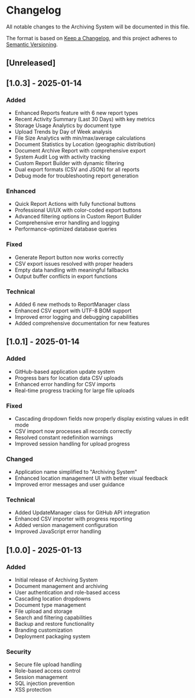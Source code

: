 # Changelog
All notable changes to the Archiving System will be documented in this file.

The format is based on [Keep a Changelog](https://keepachangelog.com/en/1.0.0/),
and this project adheres to [Semantic Versioning](https://semver.org/spec/v2.0.0.html).

## [Unreleased]

## [1.0.3] - 2025-01-14
### Added
- Enhanced Reports feature with 6 new report types
- Recent Activity Summary (Last 30 Days) with key metrics
- Storage Usage Analytics by document type
- Upload Trends by Day of Week analysis
- File Size Analytics with min/max/average calculations
- Document Statistics by Location (geographic distribution)
- Document Archive Report with comprehensive export
- System Audit Log with activity tracking
- Custom Report Builder with dynamic filtering
- Dual export formats (CSV and JSON) for all reports
- Debug mode for troubleshooting report generation

### Enhanced
- Quick Report Actions with fully functional buttons
- Professional UI/UX with color-coded export buttons
- Advanced filtering options in Custom Report Builder
- Comprehensive error handling and logging
- Performance-optimized database queries

### Fixed
- Generate Report button now works correctly
- CSV export issues resolved with proper headers
- Empty data handling with meaningful fallbacks
- Output buffer conflicts in export functions

### Technical
- Added 6 new methods to ReportManager class
- Enhanced CSV export with UTF-8 BOM support
- Improved error logging and debugging capabilities
- Added comprehensive documentation for new features

## [1.0.1] - 2025-01-14
### Added
- GitHub-based application update system
- Progress bars for location data CSV uploads
- Enhanced error handling for CSV imports
- Real-time progress tracking for large file uploads

### Fixed
- Cascading dropdown fields now properly display existing values in edit mode
- CSV import now processes all records correctly
- Resolved constant redefinition warnings
- Improved session handling for upload progress

### Changed
- Application name simplified to "Archiving System"
- Enhanced location management UI with better visual feedback
- Improved error messages and user guidance

### Technical
- Added UpdateManager class for GitHub API integration
- Enhanced CSV importer with progress reporting
- Added version management configuration
- Improved JavaScript error handling

## [1.0.0] - 2025-01-13
### Added
- Initial release of Archiving System
- Document management and archiving
- User authentication and role-based access
- Cascading location dropdowns
- Document type management
- File upload and storage
- Search and filtering capabilities
- Backup and restore functionality
- Branding customization
- Deployment packaging system

### Security
- Secure file upload handling
- Role-based access control
- Session management
- SQL injection prevention
- XSS protection